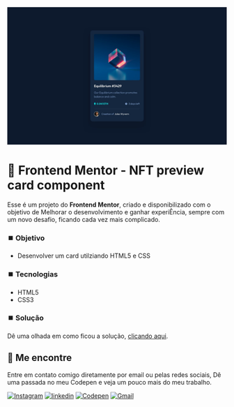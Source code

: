 <img src="./docs/design/desktop-design.jpg" alt="Frontend Mentor - NFT preview card component" />

# 🚀 Frontend Mentor - NFT preview card component

Esse é um projeto do <b>Frontend Mentor</b>, criado e disponibilizado com o objetivo de Melhorar o desenvolvimento e ganhar experiÊncia, sempre com um novo desafio, ficando cada vez mais complicado.

### ⏹️ Objetivo

- Desenvolver um card utilziando HTML5 e CSS

### ⏹️ Tecnologias

- HTML5
- CSS3

### ⏹️ Solução

Dê uma olhada em como ficou a solução, <a href="./index.html" title="Visitar site">clicando aqui</a>.

## 📍 Me encontre

  Entre em contato comigo diretamente por email ou pelas redes sociais, Dê uma passada no meu Codepen e veja um pouco mais do meu trabalho.

<a href="https://www.instagram.com/lucasfernando.dev/" target="_blank" /><img src="https://img.shields.io/badge/Instagram-E4405F?style=for-the-badge&logo=instagram&logoColor=white" alt="Instagram"/></a>
<a href="https://www.linkedin.com/in/frontlucasfernandodev/" target="_blank" /><img src="https://img.shields.io/badge/LinkedIn-0077B5?style=for-the-badge&logo=linkedin&logoColor=white" alt="linkedin"/></a>
<a href="https://codepen.io/lucasfernandodev" target="_blank" /><img src="https://img.shields.io/badge/Codepen-000000?style=for-the-badge&logo=codepen&logoColor=white" alt="Codepen"/></a>
<a href="mailto:lucasfernando.dev@gmail.com" target="_blank" /><img src="https://img.shields.io/badge/Gmail-D14836?style=for-the-badge&logo=gmail&logoColor=white" alt="Gmail"/></a>